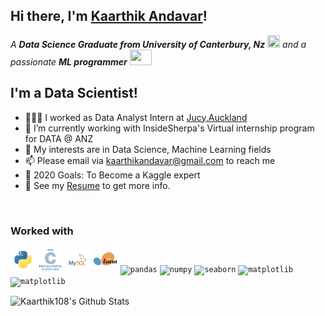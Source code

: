 ## Hi there, I'm [Kaarthik Andavar](https://github.com/kaarthik108)! 


<p>
  <em>
    A <b>Data Science Graduate from University of Canterbury, Nz</b> <img src="https://raw.githubusercontent.com/TheDudeThatCode/TheDudeThatCode/master/Assets/Medal.gif" width=20 height=20> and a passionate <b>ML programmer</b> <img src="https://raw.githubusercontent.com/TheDudeThatCode/TheDudeThatCode/master/Assets/Developer.gif" width=35 height=25>
  </em>
 </p>

## I'm a Data Scientist!
- 👨🏽‍💻 I worked as Data Analyst Intern at [Jucy,Auckland](https://www.jucy.com/nz/en/)
- 🌱 I’m currently working with InsideSherpa's Virtual internship program for DATA @ ANZ
- 🤔 My interests are in Data Science, Machine Learning fields
- 📫 Please email via kaarthikandavar@gmail.com to reach me
- 🥅 2020 Goals: To Become a Kaggle expert
- 📝 See my [Resume](https://drive.google.com/file/d/120vm3XmKsBS7uhqfq2a1qNdWN05UK2FK/view?usp=sharing) to get more info.
<br/> 
</em>

### Worked with

<code><img height="40" src="https://raw.githubusercontent.com/github/explore/80688e429a7d4ef2fca1e82350fe8e3517d3494d/topics/python/python.png" title="python"></code>
<code><img height="40" src="https://raw.githubusercontent.com/github/explore/80688e429a7d4ef2fca1e82350fe8e3517d3494d/topics/c/c.png" title="C"></code>
<code><img height="40" src="https://raw.githubusercontent.com/github/explore/80688e429a7d4ef2fca1e82350fe8e3517d3494d/topics/mysql/mysql.png" title="mysql"></code>
<code><img height="40" src="https://raw.githubusercontent.com/github/explore/80688e429a7d4ef2fca1e82350fe8e3517d3494d/topics/scikit-learn/scikit-learn.png" title="sklearn"></code>
<code><img height="40" src="https://numfocus.org/wp-content/uploads/2016/07/pandas-logo-300.png" title="pandas"></code>
<code><img height="40" src="https://bids.berkeley.edu/sites/default/files/styles/400x225/public/projects/numpy_logo_project_page_banner.png?itok=jaJeRlWs" title="numpy"></code>
<code><img height="40" src="https://data-flair.training/blogs/wp-content/uploads/sites/2/2019/07/Seaborn-logo.png" title="seaborn"></code>
<code><img height="40" src="https://assets.datacamp.com/production/repositories/4199/datasets/3bdb4c210f93c5735bfd31c2bbd7e290f94c4a2b/matplotlib_logo.png" title="matplotlib"></code>
<code><img height="40" src="https://upload.wikimedia.org/wikipedia/commons/thumb/3/38/Jupyter_logo.svg/883px-Jupyter_logo.svg.png" title="matplotlib"></code>



<img align="left" alt="Kaarthik108's Github Stats" src="https://github-readme-stats.vercel.app/api?username=Kaarthik108&show_icons=true&hide_border=true" />

[youtube]: https://www.youtube.com/channel/UCgD0kJbQQdDNXxHr9TSf_CA?view_as=subscriber
[instagram]: https://www.instagram.com/yo_andy_7/
[linkedin]: https://www.linkedin.com/in/kaarthik-andavar-b32a27143/
[twitter]: https://twitter.com/feetup_andy
